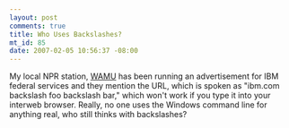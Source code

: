 ```yaml
--- 
layout: post
comments: true
title: Who Uses Backslashes?
mt_id: 85
date: 2007-02-05 10:56:37 -08:00
---
```

My local NPR station, [WAMU](http://www.wamu.org) has been running an advertisement for IBM federal services and they mention the URL, which is spoken as "ibm.com backslash foo backslash bar," which won't work if you type it into your interweb browser.  Really, no one uses the Windows command line for anything real, who still thinks with backslashes?
